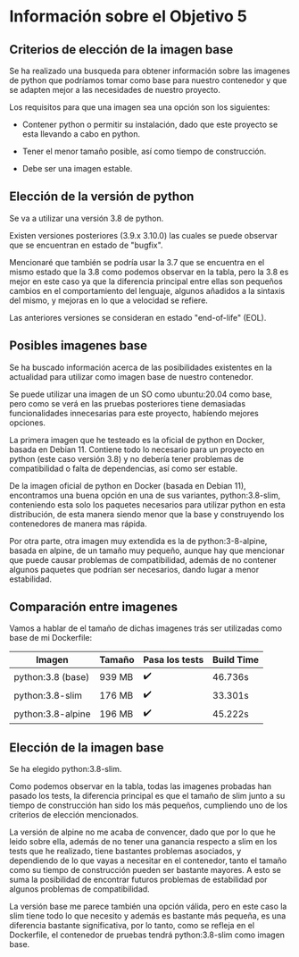 # Información sobre el Objetivo 5

## Criterios de elección de la imagen base

Se ha realizado una busqueda para obtener información sobre las imagenes de python que podríamos tomar como base para nuestro contenedor y que se adapten mejor a las necesidades de nuestro proyecto.

Los requisitos para que una imagen sea una opción son los siguientes:

- Contener python o permitir su instalación, dado que este proyecto se esta llevando a cabo en python.

- Tener el menor tamaño posible, así como tiempo de construcción.

- Debe ser una imagen estable.

## Elección de la versión de python

Se va a utilizar una versión 3.8 de python. 

Existen versiones posteriores (3.9.x 3.10.0) las cuales se puede observar que se encuentran en estado de "bugfix".

Mencionaré que también se podría usar la 3.7 que se encuentra en el mismo estado que la 3.8 como podemos observar en la tabla, pero la 3.8 es mejor en este caso ya que la diferencia principal entre ellas son pequeños cambios en el comportamiento del lenguaje, algunos añadidos a la sintaxis del mismo, y mejoras en lo que a velocidad se refiere. 

Las anteriores versiones se consideran en estado "end-of-life" (EOL).

## Posibles imagenes base

Se ha buscado información acerca de las posibilidades existentes en la actualidad para utilizar como imagen base de nuestro contenedor.

Se puede utilizar una imagen de un SO como ubuntu:20.04 como base, pero como se verá en las pruebas posteriores tiene demasiadas funcionalidades innecesarias para este proyecto, habíendo mejores opciones.

La primera imagen que he testeado es la oficial de python en Docker, basada en Debian 11. Contiene todo lo necesario para un proyecto en python (este caso versión 3.8) y no debería tener problemas de compatibilidad o falta de dependencias, así como ser estable.

De la imagen oficial de python en Docker (basada en Debian 11), encontramos una buena opción en una de sus variantes, python:3.8-slim, conteniendo esta solo los paquetes necesarios para utilizar python en esta distribución, de esta manera siendo menor que la base y construyendo los contenedores de manera mas rápida.

Por otra parte, otra imagen muy extendida es la de python:3-8-alpine, basada en alpine, de un tamaño muy pequeño, aunque hay que mencionar que puede causar problemas de compatibilidad, además de no contener algunos paquetes que podrían ser necesarios, dando lugar a menor estabilidad.

## Comparación entre imagenes

Vamos a hablar de el tamaño de dichas imagenes trás ser utilizadas como base de mi Dockerfile:

| Imagen           | Tamaño  | Pasa los tests | Build Time              |
| -----------------| --------|----------------|------------------------ |
| python:3.8 (base)| 939 MB  |  ✔️            | 46.736s                |
| python:3.8-slim  | 176 MB  |  ✔️            | 33.301s                |
| python:3.8-alpine| 196 MB  |  ✔️            | 45.222s                |

## Elección de la imagen base

Se ha elegido python:3.8-slim.

Como podemos observar en la tabla, todas las imagenes probadas han pasado los tests, la diferencia principal es que el tamaño de slim junto a su tiempo de construcción han sido los más pequeños, cumpliendo uno de los criterios de elección mencionados.

La versión de alpine no me acaba de convencer, dado que por lo que he leido sobre ella, además de no tener una ganancia respecto a slim en los tests que he realizado, tiene bastantes problemas asociados, y dependiendo de lo que vayas a necesitar en el contenedor, tanto el tamaño como su tiempo de construcción pueden ser bastante mayores. A esto se suma la posibilidad de encontrar futuros problemas de estabilidad por algunos problemas de compatibilidad.

La versión base me parece también una opción válida, pero en este caso la slim tiene todo lo que necesito y además es bastante más pequeña, es una diferencia bastante significativa, por lo tanto, como se refleja en el Dockerfile, el contenedor de pruebas tendrá python:3.8-slim como imagen base.
